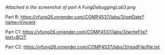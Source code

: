 _Attached is the screenshot of part A FungDebuggingLab3.png_

Part B: https://vfung26.onrender.com/COMP4537/labs/3/getDate?name=Vincent

Part C1: https://vfung26.onrender.com/COMP4537/labs/3/writeFile?text=BCIT

Part C2: https://vfung26.onrender.com/COMP4537/labs/3/readFile/file.txt

